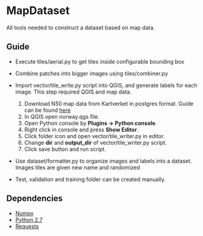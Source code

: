 # MapDataset
All tools needed to construct a dataset based on map data.

## Guide
- Execute tiles/aerial.py to get tiles inside configurable bounding box
- Combine patches into bigger images using tiles/combiner.py
- Import vector/tile_write.py script into QGIS, and generate labels for each image. This step required QGIS and map data.
    1. Download N50 map data from Kartverket in postgres format. Guide can be found [here](http://kartverket.no/Kart/Gratis-kartdata/Vegvisar-til-gratis-kartdata/Brukerveiledning-for-kartdata/)
    2. In QGIS open norway.qgs file.
    3. Open Python console by **Plugins -> Python console**.
    4. Right click in console and press **Show Editor**.
    5. Click folder icon and open vector/tile_writer.py in editor.
    6. Change **dir** and **output_dir** of vector/tile_writer.py script.
    7. Click save button and run script.

- Use dataset/formatter.py to organize images and labels into a dataset. Images tiles are given new name and randomized
- Test, validation and training folder can be created manually. 

## Dependencies
* [Numpy](http://www.numpy.org/)
* [Python 2.7](https://www.python.org/)
* [Requests](http://docs.python-requests.org/en/master/)

